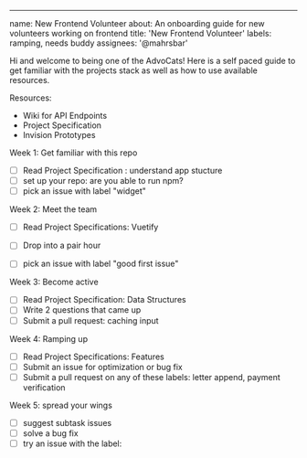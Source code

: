 ---
name: New Frontend Volunteer
about: An onboarding guide for new volunteers working on frontend
title: 'New Frontend Volunteer'
labels: ramping, needs buddy
assignees: '@mahrsbar'


Hi and welcome to being one of the AdvoCats! Here is a self paced guide to get familiar with the projects stack as well as how to use available resources. 

Resources: 
- Wiki for API Endpoints 
- Project Specification 
- Invision Prototypes

Week 1: Get familiar with this repo
- [ ] Read Project Specification : understand app stucture 
- [ ] set up your repo: are you able to run npm?
- [ ] pick an issue with label "widget" 

Week 2: Meet the team 
- [ ] Read Project Specifications: Vuetify 
- [ ] Drop into a pair hour 
- [ ] pick an issue with label "good first issue" 


Week 3: Become active
- [ ] Read Project Specification: Data Structures
- [ ] Write 2 questions that came up 
- [ ] Submit a pull request:  caching input 

Week 4: Ramping up
- [ ] Read Project Specifications: Features 
- [ ] Submit an issue for optimization or bug fix 
- [ ] Submit a pull request on any of these labels: letter append, payment verification

Week 5: spread your wings 
- [ ] suggest subtask issues 
- [ ] solve a bug fix 
- [ ] try an issue with the label: 
